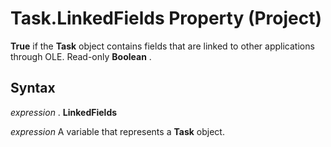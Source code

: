 
# Task.LinkedFields Property (Project)

 **True** if the **Task** object contains fields that are linked to other applications through OLE. Read-only **Boolean** .


## Syntax

 _expression_ . **LinkedFields**

 _expression_ A variable that represents a **Task** object.

